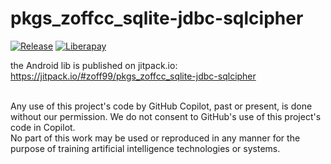 # pkgs_zoffcc_sqlite-jdbc-sqlcipher

[![Release](https://jitpack.io/v/zoff99/pkgs_zoffcc_sqlite-jdbc-sqlcipher.svg)](https://jitpack.io/#zoff99/pkgs_zoffcc_sqlite-jdbc-sqlcipher)
[![Liberapay](https://img.shields.io/liberapay/goal/zoff.svg?logo=liberapay)](https://liberapay.com/zoff/donate)

the Android lib is published on jitpack.io:<br>
https://jitpack.io/#zoff99/pkgs_zoffcc_sqlite-jdbc-sqlcipher


<br>
Any use of this project's code by GitHub Copilot, past or present, is done
without our permission.  We do not consent to GitHub's use of this project's
code in Copilot.
<br>
No part of this work may be used or reproduced in any manner for the purpose of training artificial intelligence technologies or systems.


